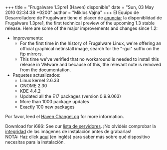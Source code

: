+++
title = "Frugalware 1.3pre1 (Haven) disponible"
date = "Sun, 03 May 2010 02:34:38 +0200"
author = "Miklos Vajna"
+++
El Equipo de Desarrolladore de Frugalware tiene el placer de [anunciar](/news/170) la disponiblidad de Frugalware 1.3pre1, the first technical preview of the upcoming 1.3 stable release.
Here are some of the major improvements and changes since 1.2:  

* Improvements:
	+ For the first time in the history of Frugalware Linux, we're offering an official graphical netinstall image, search for the "-gui" suffix on the ftp mirrors.
	+ This time we've verified that no workaround is needed to install this release in VMware and because of this, the relevant note is removed from the documentation.
* Paquetes actualizados:
	+ Linux kernel 2.6.33
	+ GNOME 2.30
	+ KDE 4.4.2
	+ Updated all the E17 packages (version 0.9.9.063)
	+ More than 1000 package updates
	+ Exactly 100 new packages


 Por favor, leed el [Haven ChangeLog](http://ftp.frugalware.org/pub/frugalware/frugalware-testing/ChangeLog.txt) for more information.  

 Download for i686: See our [lista de servidores](http://frugalware.org/download/frugalware-testing-iso). ¡No olvidéis comprobar la [integridad](http://frugalware.org/download/frugalware-testing-iso/SHA1SUMS) de las imágenes de instalación antes de grabarlas!  
NOTA: Haz click [aquí](/docs/install#_choosing_installation_flavor) (en inglés) para saber más sobre qué dispositivo necesitas para la instalación.  


